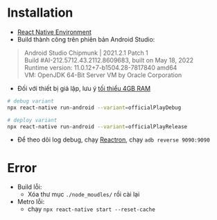 # Installation
- [React Native Environment](https://reactnative.dev/docs/environment-setup)
- Build thành công trên phiên bản Android Studio:

>Android Studio Chipmunk | 2021.2.1 Patch 1\
Build #AI-212.5712.43.2112.8609683, built on May 18, 2022\
Runtime version: 11.0.12+7-b1504.28-7817840 amd64\
VM: OpenJDK 64-Bit Server VM by Oracle Corporation
- Đối với thiết bị giả lập, lưu ý [tối thiểu 4GB RAM](https://stackoverflow.com/a/71309984
)

```bash
# debug variant
npx react-native run-android --variant=officialPlayDebug

# deploy variant
npx react-native run-android --variant=officialPlayRelease

```

- Để theo dõi log debug, chạy [Reactron](https://github.com/infinitered/reactotron/releases), chạy `adb reverse 9090:9090`

# Error
- Build lỗi:
  - Xóa thư mục `./node_moudles/` rồi cài lại
- Metro lỗi:
  - chạy `npx react-native start --reset-cache`
